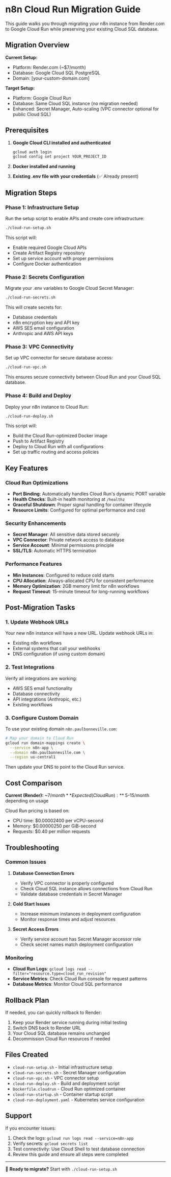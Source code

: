 # n8n Cloud Run Migration Guide

This guide walks you through migrating your n8n instance from Render.com to Google Cloud Run while preserving your existing Cloud SQL database.

## Migration Overview

**Current Setup:**
- Platform: Render.com (~$7/month)
- Database: Google Cloud SQL PostgreSQL
- Domain: [your-custom-domain.com]

**Target Setup:**
- Platform: Google Cloud Run
- Database: Same Cloud SQL instance (no migration needed)
- Enhanced: Secret Manager, Auto-scaling (VPC connector optional for public Cloud SQL)

## Prerequisites

1. **Google Cloud CLI installed and authenticated**
   ```bash
   gcloud auth login
   gcloud config set project YOUR_PROJECT_ID
   ```

2. **Docker installed and running**

3. **Existing .env file with your credentials** (✅ Already present)

## Migration Steps

### Phase 1: Infrastructure Setup

Run the setup script to enable APIs and create core infrastructure:

```bash
./cloud-run-setup.sh
```

This script will:
- Enable required Google Cloud APIs
- Create Artifact Registry repository
- Set up service account with proper permissions
- Configure Docker authentication

### Phase 2: Secrets Configuration

Migrate your .env variables to Google Cloud Secret Manager:

```bash
./cloud-run-secrets.sh
```

This will create secrets for:
- Database credentials
- n8n encryption key and API key
- AWS SES email configuration
- Anthropic and AWS API keys

### Phase 3: VPC Connectivity

Set up VPC connector for secure database access:

```bash
./cloud-run-vpc.sh
```

This ensures secure connectivity between Cloud Run and your Cloud SQL database.

### Phase 4: Build and Deploy

Deploy your n8n instance to Cloud Run:

```bash
./cloud-run-deploy.sh
```

This script will:
- Build the Cloud Run-optimized Docker image
- Push to Artifact Registry
- Deploy to Cloud Run with all configurations
- Set up traffic routing and access policies

## Key Features

### Cloud Run Optimizations
- **Port Binding**: Automatically handles Cloud Run's dynamic PORT variable
- **Health Checks**: Built-in health monitoring at `/healthz`
- **Graceful Shutdown**: Proper signal handling for container lifecycle
- **Resource Limits**: Configured for optimal performance and cost

### Security Enhancements
- **Secret Manager**: All sensitive data stored securely
- **VPC Connector**: Private network access to database
- **Service Account**: Minimal permissions principle
- **SSL/TLS**: Automatic HTTPS termination

### Performance Features
- **Min Instances**: Configured to reduce cold starts
- **CPU Allocation**: Always-allocated CPU for consistent performance  
- **Memory Optimization**: 2GB memory limit for n8n workflows
- **Request Timeout**: 15-minute timeout for long-running workflows

## Post-Migration Tasks

### 1. Update Webhook URLs
Your new n8n instance will have a new URL. Update webhook URLs in:
- Existing n8n workflows
- External systems that call your webhooks
- DNS configuration (if using custom domain)

### 2. Test Integrations
Verify all integrations are working:
- AWS SES email functionality
- Database connectivity
- API integrations (Anthropic, etc.)
- Existing workflows

### 3. Configure Custom Domain
To use your existing domain `n8n.paulbonneville.com`:

```bash
# Map your domain to Cloud Run
gcloud run domain-mappings create \
  --service n8n-app \
  --domain n8n.paulbonneville.com \
  --region us-central1
```

Then update your DNS to point to the Cloud Run service.

## Cost Comparison

**Current (Render):** ~$7/month
**Expected (Cloud Run):** ~$5-15/month depending on usage

Cloud Run pricing is based on:
- CPU time: $0.00002400 per vCPU-second
- Memory: $0.00000250 per GiB-second  
- Requests: $0.40 per million requests

## Troubleshooting

### Common Issues

1. **Database Connection Errors**
   - Verify VPC connector is properly configured
   - Check Cloud SQL instance allows connections from Cloud Run
   - Validate database credentials in Secret Manager

2. **Cold Start Issues**
   - Increase minimum instances in deployment configuration
   - Monitor response times and adjust resources

3. **Secret Access Errors**
   - Verify service account has Secret Manager accessor role
   - Check secret names match deployment configuration

### Monitoring

- **Cloud Run Logs**: `gcloud logs read --filter="resource.type=cloud_run_revision"`
- **Service Metrics**: Check Cloud Run console for request patterns
- **Database Metrics**: Monitor Cloud SQL performance

## Rollback Plan

If needed, you can quickly rollback to Render:

1. Keep your Render service running during initial testing
2. Switch DNS back to Render URL
3. Your Cloud SQL database remains unchanged
4. Decommission Cloud Run resources if needed

## Files Created

- `cloud-run-setup.sh` - Initial infrastructure setup
- `cloud-run-secrets.sh` - Secret Manager configuration  
- `cloud-run-vpc.sh` - VPC connector setup
- `cloud-run-deploy.sh` - Build and deployment script
- `Dockerfile.cloudrun` - Cloud Run optimized container
- `cloud-run-startup.sh` - Container startup script
- `cloud-run-deployment.yaml` - Kubernetes service configuration

## Support

If you encounter issues:
1. Check the logs: `gcloud run logs read --service=n8n-app`
2. Verify secrets: `gcloud secrets list`
3. Test connectivity: Use Cloud Shell to test database connection
4. Review this guide and ensure all steps were completed

---

🚀 **Ready to migrate?** Start with `./cloud-run-setup.sh`